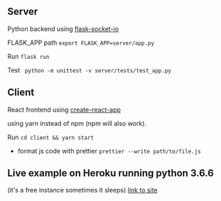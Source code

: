 

## Server
Python backend using [flask-socket-io](https://flask-socketio.readthedocs.io/en/latest/)

FLASK_APP path
```export FLASK_APP=server/app.py```

Run ```flask run```

Test ``` python -m unittest -v server/tests/test_app.py```

## Client
React frontend using [create-react-app](https://github.com/facebook/create-react-app)

using yarn instead of npm (npm will also work).

Run ``` cd client && yarn start ```

- format js code with prettier ```prettier --write path/to/file.js ```

## Live example on Heroku running python 3.6.6
(it's a free instance sometimes it sleeps)
[link to site](https://vast-brushlands-20654.herokuapp.com/)

